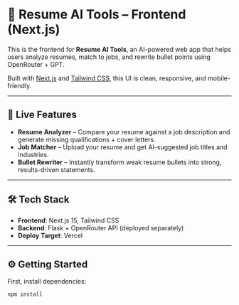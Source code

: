 # 💼 Resume AI Tools – Frontend (Next.js)

This is the frontend for **Resume AI Tools**, an AI-powered web app that helps users analyze resumes, match to jobs, and rewrite bullet points using OpenRouter + GPT.

Built with [Next.js](https://nextjs.org) and [Tailwind CSS](https://tailwindcss.com), this UI is clean, responsive, and mobile-friendly.

---

## 🚀 Live Features

- **Resume Analyzer** – Compare your resume against a job description and generate missing qualifications + cover letters.
- **Job Matcher** – Upload your resume and get AI-suggested job titles and industries.
- **Bullet Rewriter** – Instantly transform weak resume bullets into strong, results-driven statements.

---

## 🛠 Tech Stack

- **Frontend**: Next.js 15, Tailwind CSS
- **Backend**: Flask + OpenRouter API (deployed separately)
- **Deploy Target**: Vercel

---

## ⚙️ Getting Started

First, install dependencies:

```bash
npm install
